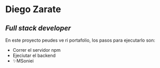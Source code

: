 # Diego Zarate
## _Full stack developer_

En este proyecto peudes ve ri portafolio, los pasos para ejecutarlo son:

- Correr el servidor npm
- Ejeciutar el backend
- ✨MSoniei

